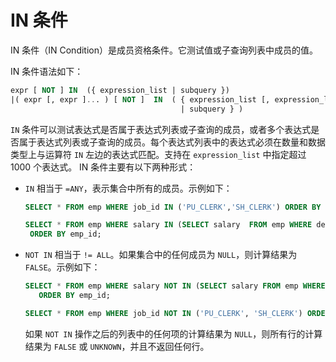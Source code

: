 # IN 条件

IN 条件（IN Condition）是成员资格条件。它测试值或子查询列表中成员的值。

IN 条件语法如下：

```sql
expr [ NOT ] IN  ({ expression_list | subquery }) 
|( expr [, expr ]... ) [ NOT ]  IN  ( { expression_list [, expression_list ]... 
                                      | subquery } )
```

`IN` 条件可以测试表达式是否属于表达式列表或子查询的成员，或者多个表达式是否属于表达式列表或子查询的成员。每个表达式列表中的表达式必须在数量和数据类型上与运算符 `IN` 左边的表达式匹配。支持在 `expression_list` 中指定超过 1000 个表达式。
IN 条件主要有以下两种形式：

* `IN` 相当于 `=ANY`，表示集合中所有的成员。示例如下：

  ```sql
  SELECT * FROM emp WHERE job_id IN ('PU_CLERK','SH_CLERK') ORDER BY emp_id;
  
  SELECT * FROM emp WHERE salary IN (SELECT salary  FROM emp WHERE dept_id =30) 
   ORDER BY emp_id;
  ```

* `NOT IN` 相当于 `!= ALL`。如果集合中的任何成员为 `NULL`，则计算结果为 `FALSE`。示例如下：

  ```sql
  SELECT * FROM emp WHERE salary NOT IN (SELECT salary FROM emp WHERE dept_id = 30) 
     ORDER BY emp_id;
  
  SELECT * FROM emp WHERE job_id NOT IN ('PU_CLERK', 'SH_CLERK') ORDER BY emp_id;
  ```

  如果 `NOT IN` 操作之后的列表中的任何项的计算结果为 `NULL`，则所有行的计算结果为 `FALSE` 或 `UNKNOWN`，并且不返回任何行。
  